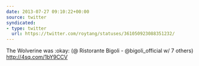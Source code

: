 ```yaml
---
date: 2013-07-27 09:10:22+00:00
source: twitter
syndicated:
- type: twitter
  url: https://twitter.com/roytang/statuses/361050923088351232/
---
```


The Wolverine was :okay: (@ Ristorante Bigoli - @bigoli_official w/ 7 others) http://4sq.com/1bY9CCV